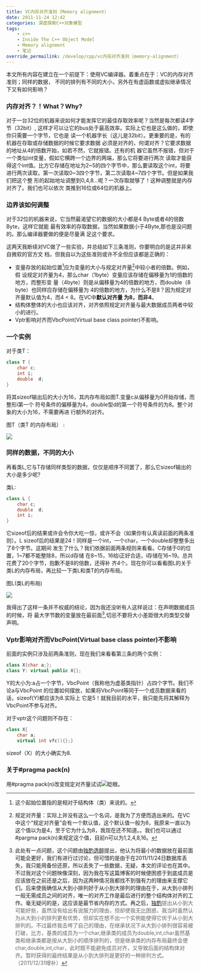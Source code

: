 ```yaml
---
title: VC内存对齐准则（Memory alignment）
date: 2011-11-24 12:42
categories: 深度探索C++对象模型
tags:
    - c++
    - Inside The C++ Object Model
    - Memory alignment
    - 笔记
override_permailink: /develop/cpp/vc内存对齐准则（memory-alignment）
---
```


本文所有内容在建立在一个前提下：使用VC编译器。着重点在于：VC的内存对齐准则；同样的数据，
不同的排列有不同的大小，另外在有虚函数或虚拟继承情况下又有如何影响？

### 内存对齐？！What？Why?

对于一台32位的机器来说如何才能发挥它的最佳存取效率呢？当然是每次都读4字节（32bit）,
这样才可以让它的bus处于最高效率。实际上它也是这么做的，即使你只需要一个字节，它也是
读一个机器字长（这儿是32bit）。更重要的是，有的机器在存取或存储数据的时候它要求数据
必须是对齐的，何谓对齐？它要求数据的地址从4的倍数开始，如若不然，它就报错。还有的机
器它虽然不报错，但对于一个类似int变量，假如它横跨一个边界的两端，那么它将要进行两次
读取才能获得这个int值。比方它存储在地址为2~5的四个字节中，那么要读取这个int，将要
进行两次读取，第一次读取0~3四个字节，第二次读取4~7四个字节。但是如果我们把这个整
形的起始地址调整到0,4,8…呢？一次存取就够了！这种调整就是内存对齐了。我们也可以依次
类推到16位或64位的机器上。

### 边界该如何调整

对于32位的机器来说，它当然最渴望它的数据的大小都是4 Byte或者4的倍数Byte，这样它就能
最有效率的存取数据，当然如果数据小于4Byte,那也是没问题的。那么编译器要做的便是尽量满
足这个要求。

这两天我断续对VC做了一些实验，并总结如下三条准则，你要明白的是这并非来自微软的官方文
档，但我自以为这些准则或许不全但应该都是正确的：

-   变量存放的起始位置[^注2]应为变量的大小与规定对齐量[^注1]中较小者的倍数。例如，假
    设规定对齐量为4，那么char（1byte）变量应该存储在偏移量为1的倍数的地方，而整形变
    量（4byte）则是从偏移量为4的倍数的地方，而double（8 byte）也同样应存储在偏移量为
    4的倍数的地方，为什么不是8？因为规定对齐量默认值为4，而4 < 8。在VC中**默认对齐量
    为8，而非4**。
-   结构体整体的大小也应该对齐，对齐依照规定对齐量与最大数据成员两者中较小的进行。
-   Vptr影响对齐而VbcPoint(Virtual base class pointer)不影响。

### 一个实例

对于类T：

```cpp
class T {
    char c;
    int i;
    double  d;
}
```

将其sizeof输出后的大小为16，其内存布局如图T.变量c从偏移量为0开始存储，而整形i第一个
符号条件的偏移量为4，double型d的第一个符号条件的为8。整个对象的大小为16，不需要再进
行额外的对齐。

图T（类T 的内存布局） :

![][T]

### 同样的数据，不同的大小

再看类L,它与T存储同样类型的数据，仅仅是顺序不同罢了，那么它sizeof输出的大小是多少呢?

类L:

```cpp
class L {
    char c;
    double  d;
    int i;
}
```

它sizeof后的结果或许会令你大吃一惊，或许不会（如果你有认真读前面的两条准则）。L 
sizeof后的结果是24！同样是一个int，一个char，一个double却整整多出了8个字节。这期间
发生了什么？我们依据前面两条规则来看看。C存储于0的位置，1~7都不能整除8，所以d存储
在8~15，16给i正好合适，i存储在16~19。总共花费了20个字节，抱歉不是8的倍数，还得补
齐4个。现在你可以看看图L的关于类L的内存布局，再比较一下类L和类T的内存布局。

图L(类L的布局)

![][L]

我得出了这样一条并不权威的结论，因为我还没听有人这样说过：在声明数据成员的时候，将
最大字节数的变量放在最前面[^注3],切忌不要将大小差距很大的类型交替声明。

### Vptr影响对齐而VbcPoint(Virtual base class pointer)不影响

前面的实例只涉及前两条准则，现在我们来看看第三条的两个实例：

```cpp
class X{char a;};
class Y: virtual public X{};
```

Y的大小为:a占一个字节，VbcPoint（我称他为虚基类指针）占四个字节。我们不论a与VbcPoint
的位置如何摆放，如果将VbcPoint等同于一个成员数据来看的话，sizeof(Y)都应该为8.实际上
它是5！就我目前的水平，我只能先将其解释为VbcPoint不参与对齐。

对于vptr这个问题则不存在：

```cpp
class X{
    char a;
    virtual int vfc(){};}
```

sizeof（X）的大小确实为8.

### 关于\#pragma pack(n)

用\#pragma pack(n)改变规定对齐量试试![眨眼][]。

[^注1]: 规定对齐量：实际上并没有这么一个名词，是我为了方便而造出来的。在VC中这个“规定对齐量”会有一个默认值，这个默认值一般为8，我原来一直以为这个值以为是4，至于它为什么为8，我现在还不知道。。我们也可以通过\#pargma pack(n)来规定这个值，目前n可以为1,2,4,8,16。

[^注2]:这个起始位置指的是相对于结构体（类）来说的。

[^注3]: 此处有一点问题，这个问题由[独酌逸醉][]提出，他认为将最小的数据放在最前面可能会更好，我们有进行过讨论，但可惜的是由于在2011/11/24日数据库丢失，我只能用备份还原，所以丢失了一些数据，无疑，本文的评论也在其中。不过我对这个问题映像深刻，因为我在写这篇博客的时候便困惑于到底成员是应该放在之前还是之后，因为这两种情况我都找不到强有力的理由来支撑它们。后来使我确信从大到小排列好于从小到大排列的理由在于，从大到小排列一般无需成员之间的对齐，唯一的对齐工作是最后进行的整个结构体对齐的工作。毫无疑问的是，这应该是最节省内存的方式。再之后，[独酌][独酌逸醉]</font><font color="#666666">提出从小到大可能好些，虽然没有给出有说服力的理由，但却使我无比困惑，我当时虽然认为从大到小的排列更有优势，但却实在想不出一个实例能使得它优于从小到大排列的。不过最终我击垮了自己的理由，在继承状况下从大到小排列很容易被打破，比方，基类的成员为一个char,继承类的成员为double,int,char虽然基类和继承类都是按从大到小的顺序排列的，但是继承类的内存布局最终会使char,double,int,char，此时既不能避免成员对齐，又导致后面的结构体对齐。暂时获得的最终结果是从小到大排列是更好的一种排列方式。（2011/12/31增补）

[T]: http://www.roading.org/images/2011-11/image_thumb8.png
[L]: http://www.roading.org/images/2011-11/image_thumb9.png
[眨眼]: http://www.roading.org/images/2011-11/wlEmoticon-winkingsmile.png
[独酌逸醉]: http://www.keepsimply.org/

